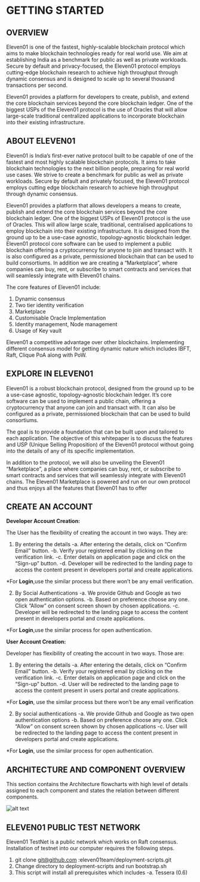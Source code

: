 # GETTING STARTED
## OVERVIEW

Eleven01 is one of the fastest, highly-scalable blockchain protocol which aims to make blockchain technologies ready for real world use. We aim at establishing India as a benchmark for public as well as private workloads. Secure by default and privacy-focused, the Eleven01 protocol employs cutting-edge blockchain research to achieve high throughput through dynamic consensus and is designed to scale up to several thousand transactions per second.

Eleven01 provides a platform for developers to create, publish, and extend the core blockchain services beyond the core blockchain ledger. One of the biggest USPs of the Eleven01 protocol is the use of Oracles that will allow large-scale traditional centralized applications to incorporate blockchain into their existing infrastructure.

## ABOUT ELEVEN01

Eleven01 is India’s first-ever native protocol built to be capable of one of the fastest and most highly scalable blockchain protocols. It aims to take blockchain technologies to the next billion people, preparing for real world use cases. We strive to create a benchmark for public as well as private workloads. Secure by default and privately focused, the Eleven01 protocol employs cutting edge blockchain research to achieve high throughput through dynamic consensus.

Eleven01 provides a platform that allows developers a means to create, publish and extend the core blockchain services beyond the core blockchain ledger. One of the biggest USPs of Eleven01 protocol is the use of Oracles. This will allow large scale, traditional, centralised applications to employ blockchain into their existing infrastructure. It is designed from the ground up to be a use-case agnostic, topology-agnostic blockchain ledger.
Eleven01 protocol core software can be used to implement a public blockchain offering a cryptocurrency for anyone to join and transact with. It is also configured as a private, permissioned blockchain that can be used to build consortiums. In addition we are creating a “Marketplace”, where companies can buy, rent, or subscribe to smart contracts and services that will seamlessly integrate with Eleven01 chains.

The core features of Eleven01 include:

1. Dynamic consensus
2. Two tier identity verification 
3. Marketplace 
4. Customisable Oracle Implementation 
5. Identity management, Node management 
6. Usage of Key vault 

Eleven01 a competitive advantage over other blockchains. Implementing different consensus model for getting dynamic nature which includes IBFT, Raft, Clique PoA along with PoW.

## EXPLORE IN ELEVEN01

Eleven01 is a robust blockchain protocol, designed from the ground up to be a use-case agnostic, topology-agnostic blockchain ledger. It’s core software can be used to implement a public chain, offering a cryptocurrency that anyone can join and transact with. It can also be configured as a private, permissioned blockchain that can be used to build consortiums.

The goal is to provide a foundation that can be built upon and tailored to each application. The objective of this whitepaper is to discuss the features and USP (Unique Selling Proposition) of the Eleven01 protocol without going into the details of any of its specific implementation.

In addition to the protocol, we will also be unveiling the Eleven01 “Marketplace”, a place where companies can buy, rent, or subscribe to smart contracts and services that will seamlessly integrate with Eleven01 chains. The Eleven01 Marketplace is powered and run on our own protocol and thus enjoys all the features that Eleven01 has to offer

## CREATE AN ACCOUNT

**Developer Account Creation:**

The User has the flexibility of creating the account in two ways. They are:

1. By entering the details
  -a. After entering the details, click on “Confirm Email” button.
  -b. Verify your registered email by clicking on the verification link.
  -c. Enter details on application page and click on the “Sign-up” button.
  -d. Developer will be redirected to the landing page to access the content present in developers portal and create applications.
  
 *For **Login**,use the similar process but there won’t be any email verification.
 
2. By Social Authentications
  -a. We provide Github and Google as two open authentication options.
  -b. Based on preference choose any one. Click “Allow” on consent screen shown by chosen applications.
  -c. Developer will be redirected to the landing page to access the content present in developers portal and create applications.
  
*For **Login**,use the similar process for open authentication.
 
**User Account Creation:**

Developer has flexibility of creating the account in two ways. Those are:

1. By entering the details
  -a. After entering the details, click on “Confirm Email” button.
  -b. Verify your registered email by clicking on the verification link.
  -c. Enter details on application page and click on the “Sign-up” button.
  -d. User will be redirected to the landing page to access the content present in users portal and create applications.
  
*For **Login**, use the similar process but there won’t be any email verification

2. By social authentications
  -a. We provide Github and Google as two open authentication options
  -b. Based on preference choose any one. Click “Allow” on consent screen shown by chosen applications
  -c. User will be redirected to the landing page to access the content present in developers portal and create applications.
  
*For **Login**, use the similar process for open authentication.

## ARCHITECTURE AND COMPONENT OVERVIEW

This section contains the Architecture flowcharts with high level of details assigned to each component and states the relation between different components.

![alt text](https://developers.eleven01.io/assets/images/overview-structure.png)

## ELEVEN01 PUBLIC TEST NETWORK

Eleven01 TestNet is a public network which works on Raft consensus. Installation of testnet into our computer requires the following steps.

1. git clone  [git@github.com](https://developers.eleven01.io/)  :eleven01team/deployment-scripts.git
2. Change directory to deployment-scripts and run bootstrap.sh
3. This script will install all prerequisites which includes
  -a. Tessera (0.6)


